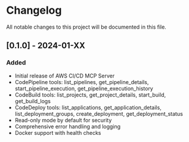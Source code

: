 # Changelog

All notable changes to this project will be documented in this file.

## [0.1.0] - 2024-01-XX

### Added
- Initial release of AWS CI/CD MCP Server
- CodePipeline tools: list_pipelines, get_pipeline_details, start_pipeline_execution, get_pipeline_execution_history
- CodeBuild tools: list_projects, get_project_details, start_build, get_build_logs
- CodeDeploy tools: list_applications, get_application_details, list_deployment_groups, create_deployment, get_deployment_status
- Read-only mode by default for security
- Comprehensive error handling and logging
- Docker support with health checks
